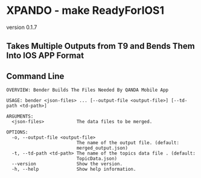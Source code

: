 #  XPANDO - make ReadyForIOS1
version 0.1.7

## Takes Multiple Outputs from T9 and Bends Them Into IOS APP Format 

## Command Line


```
OVERVIEW: Bender Builds The Files Needed By QANDA Mobile App

USAGE: bender <json-files> ... [--output-file <output-file>] [--td-path <td-path>]

ARGUMENTS:
  <json-files>            The data files to be merged.

OPTIONS:
  -o, --output-file <output-file>
                          The name of the output file. (default:
                          merged_output.json)
  -t, --td-path <td-path> The name of the topics data file . (default:
                          TopicData.json)
  --version               Show the version.
  -h, --help              Show help information.
```
